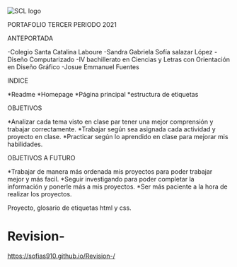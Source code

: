 ![SCL logo](https://user-images.githubusercontent.com/79658708/127585904-5c8a3aff-68f3-4a5c-822f-a17cd40f943b.png)

PORTAFOLIO TERCER PERIODO 2021



ANTEPORTADA



-Colegio Santa Catalina Laboure
-Sandra Gabriela Sofía salazar López
-Diseño Computarizado
-IV bachillerato en Ciencias y Letras con Orientación en Diseño Gráfico
-Josue Emmanuel Fuentes 




INDICE

*Readme
*Homepage
*Página principal
*estructura de etiquetas




OBJETIVOS 


*Analizar cada tema visto en clase par tener una mejor comprensión y trabajar correctamente.
*Trabajar según sea asignada cada actividad y proyecto en clase.
*Practicar según lo aprendido en clase para mejorar mis habilidades.





OBJETIVOS A FUTURO 


*Trabajar de manera más ordenada mis proyectos para poder trabajar mejor y más facil.
*Seguir investigando para poder completar la información y ponerle más a mis proyectos.
*Ser más paciente a la hora de realizar los proyectos.



Proyecto, glosario de etiquetas html y css.



















# Revision-
https://sofias910.github.io/Revision-/
